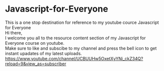 # Javascript-for-Everyone
This is a one stop destination for reference to my youtube cource Javascript for Everyone   
Hi there,  
I welcome you all to the resource content section of my Javascript for Everyone course on youtube.  
Make sure to like and subscibe to my channel and press the bell icon to get instant upadates of my latest uploads.  
https://www.youtube.com/channel/UCBUUHw5OxetXyYNi_ckZ34Q?reload=9&view_as=subscriber  


